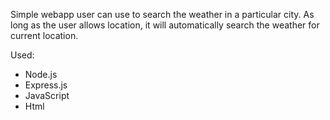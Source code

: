 Simple webapp user can use to search the weather in a particular city. As long as the user allows location, it will automatically search the weather for current location.

Used: 
- Node.js
- Express.js
- JavaScript
- Html
